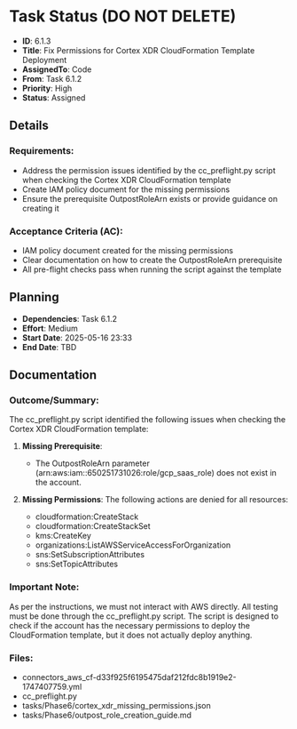 # Task Status (DO NOT DELETE)
- **ID**: 6.1.3
- **Title**: Fix Permissions for Cortex XDR CloudFormation Template Deployment
- **AssignedTo**: Code
- **From**: Task 6.1.2
- **Priority**: High
- **Status**: Assigned

## Details
### Requirements:
- Address the permission issues identified by the cc_preflight.py script when checking the Cortex XDR CloudFormation template
- Create IAM policy document for the missing permissions
- Ensure the prerequisite OutpostRoleArn exists or provide guidance on creating it

### Acceptance Criteria (AC):
- IAM policy document created for the missing permissions
- Clear documentation on how to create the OutpostRoleArn prerequisite
- All pre-flight checks pass when running the script against the template

## Planning
- **Dependencies**: Task 6.1.2
- **Effort**: Medium
- **Start Date**: 2025-05-16 23:33
- **End Date**: TBD

## Documentation
### Outcome/Summary:
The cc_preflight.py script identified the following issues when checking the Cortex XDR CloudFormation template:

1. **Missing Prerequisite**:
   - The OutpostRoleArn parameter (arn:aws:iam::650251731026:role/gcp_saas_role) does not exist in the account.

2. **Missing Permissions**:
   The following actions are denied for all resources:
   - cloudformation:CreateStack
   - cloudformation:CreateStackSet
   - kms:CreateKey
   - organizations:ListAWSServiceAccessForOrganization
   - sns:SetSubscriptionAttributes
   - sns:SetTopicAttributes

### Important Note:
As per the instructions, we must not interact with AWS directly. All testing must be done through the cc_preflight.py script. The script is designed to check if the account has the necessary permissions to deploy the CloudFormation template, but it does not actually deploy anything.

### Files:
- connectors_aws_cf-d33f925f6195475daf212fdc8b1919e2-1747407759.yml
- cc_preflight.py
- tasks/Phase6/cortex_xdr_missing_permissions.json
- tasks/Phase6/outpost_role_creation_guide.md
